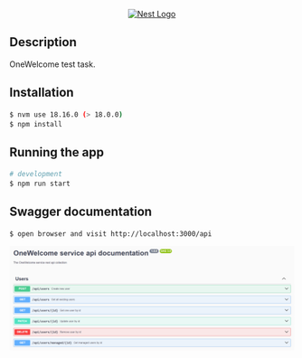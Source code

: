 <p align="center">
  <a href="http://nestjs.com/" target="blank"><img src="https://nestjs.com/img/logo-small.svg" width="200" alt="Nest Logo" /></a>
</p>

[circleci-image]: https://img.shields.io/circleci/build/github/nestjs/nest/master?token=abc123def456
[circleci-url]: https://circleci.com/gh/nestjs/nest

## Description

OneWelcome test task.

## Installation

```bash
$ nvm use 18.16.0 (> 18.0.0)
$ npm install
```

## Running the app

```bash
# development
$ npm run start
```

## Swagger documentation

```
$ open browser and visit http://localhost:3000/api

```

![img.png](swagger.png)
